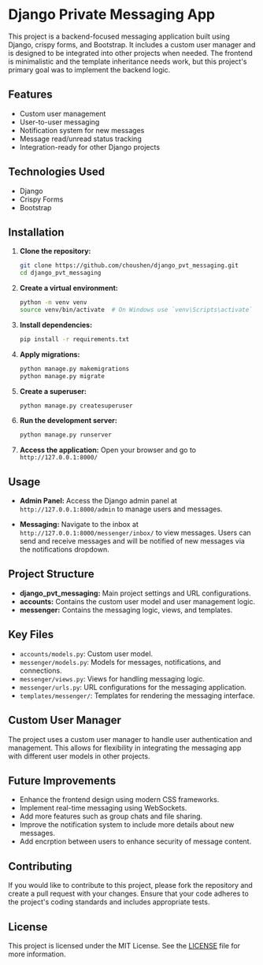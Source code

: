 # Django Private Messaging App

This project is a backend-focused messaging application built using Django, crispy forms, and Bootstrap. It includes a custom user manager and is designed to be integrated into other projects when needed. The frontend is minimalistic and the template inheritance needs work, but this project's primary goal was to implement the backend logic.

## Features

- Custom user management
- User-to-user messaging
- Notification system for new messages
- Message read/unread status tracking
- Integration-ready for other Django projects

## Technologies Used

- Django
- Crispy Forms
- Bootstrap

## Installation

1. **Clone the repository:**
    ```bash
    git clone https://github.com/choushen/django_pvt_messaging.git
    cd django_pvt_messaging
    ```

2. **Create a virtual environment:**
    ```bash
    python -m venv venv
    source venv/bin/activate  # On Windows use `venv\Scripts\activate`
    ```

3. **Install dependencies:**
    ```bash
    pip install -r requirements.txt
    ```

4. **Apply migrations:**
    ```bash
    python manage.py makemigrations
    python manage.py migrate
    ```

5. **Create a superuser:**
    ```bash
    python manage.py createsuperuser
    ```

6. **Run the development server:**
    ```bash
    python manage.py runserver
    ```

7. **Access the application:**
    Open your browser and go to `http://127.0.0.1:8000/`

## Usage

- **Admin Panel:**
  Access the Django admin panel at `http://127.0.0.1:8000/admin` to manage users and messages.
  
- **Messaging:**
  Navigate to the inbox at `http://127.0.0.1:8000/messenger/inbox/` to view messages. Users can send and receive messages and will be notified of new messages via the notifications dropdown.

## Project Structure

- **django_pvt_messaging:** Main project settings and URL configurations.
- **accounts:** Contains the custom user model and user management logic.
- **messenger:** Contains the messaging logic, views, and templates.

## Key Files

- `accounts/models.py`: Custom user model.
- `messenger/models.py`: Models for messages, notifications, and connections.
- `messenger/views.py`: Views for handling messaging logic.
- `messenger/urls.py`: URL configurations for the messaging application.
- `templates/messenger/`: Templates for rendering the messaging interface.

## Custom User Manager

The project uses a custom user manager to handle user authentication and management. This allows for flexibility in integrating the messaging app with different user models in other projects.

## Future Improvements

- Enhance the frontend design using modern CSS frameworks.
- Implement real-time messaging using WebSockets.
- Add more features such as group chats and file sharing.
- Improve the notification system to include more details about new messages.
- Add encrption between users to enhance security of message content.

## Contributing

If you would like to contribute to this project, please fork the repository and create a pull request with your changes. Ensure that your code adheres to the project's coding standards and includes appropriate tests.

## License

This project is licensed under the MIT License. See the [LICENSE](LICENSE) file for more information.
